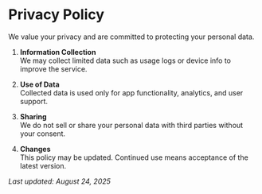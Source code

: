 # Privacy Policy

We value your privacy and are committed to protecting your personal data.

1. **Information Collection**  
   We may collect limited data such as usage logs or device info to improve the service.

2. **Use of Data**  
   Collected data is used only for app functionality, analytics, and user support.

3. **Sharing**  
   We do not sell or share your personal data with third parties without your consent.

4. **Changes**  
   This policy may be updated. Continued use means acceptance of the latest version.

_Last updated: August 24, 2025_
